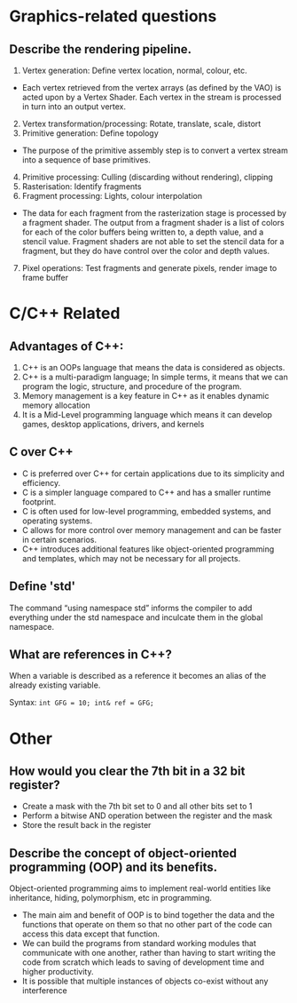 # Graphics-related questions

## Describe the rendering pipeline.

1. Vertex generation: Define vertex location, normal, colour, etc.
- Each vertex retrieved from the vertex arrays (as defined by the VAO) is acted upon by a Vertex Shader. Each vertex in the stream is processed in turn into an output vertex.
2. Vertex transformation/processing: Rotate, translate, scale, distort
3. Primitive generation: Define topology
- The purpose of the primitive assembly step is to convert a vertex stream into a sequence of base primitives.
4. Primitive processing: Culling (discarding without rendering), clipping
5. Rasterisation: Identify fragments
6. Fragment processing: Lights, colour interpolation
- The data for each fragment from the rasterization stage is processed by a fragment shader. The output from a fragment shader is a list of colors for each of the color buffers being written to, a depth value, and a stencil value. Fragment shaders are not able to set the stencil data for a fragment, but they do have control over the color and depth values. 
7. Pixel operations: Test fragments and generate pixels, render image to frame buffer


# C/C++ Related

## Advantages of C++:

1. C++ is an OOPs language that means the data is considered as objects.
2. C++ is a multi-paradigm language; In simple terms, it means that we can program the logic, structure, and procedure of the program.
3. Memory management is a key feature in C++ as it enables dynamic memory allocation
4. It is a Mid-Level programming language which means it can develop games, desktop applications, drivers, and kernels

## C over C++

- C is preferred over C++ for certain applications due to its simplicity and efficiency.
- C is a simpler language compared to C++ and has a smaller runtime footprint.
- C is often used for low-level programming, embedded systems, and operating systems.
- C allows for more control over memory management and can be faster in certain scenarios.
- C++ introduces additional features like object-oriented programming and templates, which may not be necessary for all projects.

## Define 'std'

The command “using namespace std” informs the compiler to add everything under the std namespace and inculcate them in the global namespace.

## What are references in C++?

When a variable is described as a reference it becomes an alias of the already existing variable.

Syntax:
`int GFG = 10;
int& ref = GFG;`

# Other

## How would you clear the 7th bit in a 32 bit register?

- Create a mask with the 7th bit set to 0 and all other bits set to 1
- Perform a bitwise AND operation between the register and the mask
- Store the result back in the register

## Describe the concept of object-oriented programming (OOP) and its benefits.

Object-oriented programming aims to implement real-world entities like inheritance, hiding, polymorphism, etc in programming.
- The main aim and benefit of OOP is to bind together the data and the functions that operate on them so that no other part of the code can access this data except that function.
- We can build the programs from standard working modules that communicate with one another, rather than having to start writing the code from scratch which leads to saving of development time and higher productivity.
- It is possible that multiple instances of objects co-exist without any interference